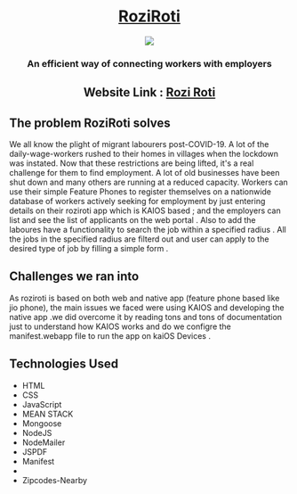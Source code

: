   <div align="center">
  <h1><a href="http://roziroti.herokuapp.com/">RoziRoti</a></h1>
  <img src="https://user-images.githubusercontent.com/55325257/99894222-f0bd5580-2ca8-11eb-80e5-e7ed38f5694c.png">
  <h3>An efficient way of connecting workers with employers</h>
 
  
  <h2>Website Link : <a href="http://roziroti.herokuapp.com/">Rozi Roti</a><h2>
    
  
  </div>
 


<h2>The problem RoziRoti solves</h2>
<p> We all know the plight of migrant labourers post-COVID-19. A lot of the daily-wage-workers rushed to their homes in villages when the lockdown was instated. Now that these restrictions are being lifted, it's a real challenge for them to find employment. A lot of old businesses have been shut down and many others are running at a reduced capacity. Workers can use their simple Feature Phones to register themselves on a nationwide database of workers actively seeking for employment by just entering details on their roziroti app which is KAIOS based ; and the employers can list and see the list of applicants on the web portal . Also to add the laboures have a functionality to search the job within a specified radius . All the jobs in the specified radius are filterd out and user can apply to the desired type of job by filling a simple form .</p>


<h2> Challenges we ran into</h2>
<p>
As roziroti is based on both web and native app (feature phone based like jio phone), the main issues we faced were using KAIOS and developing the native app .we did overcome it by reading tons and tons of documentation just to understand how KAIOS works and do we configre the manifest.webapp file to run the app on kaiOS Devices .



<h2>Technologies Used </h2>
<ul>
  <li>HTML</li>
  <li>CSS</li> 
  <li>JavaScript</li> 
  <li>MEAN STACK</li> 
  <li>Mongoose</li>
  <li>NodeJS</li> 
  <li>NodeMailer</li> 
  <li>JSPDF</li> 
  <li>Manifest<li>
  <li>Zipcodes-Nearby</li> 
 </ul>

